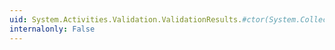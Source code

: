 ```yaml
---
uid: System.Activities.Validation.ValidationResults.#ctor(System.Collections.Generic.IList{System.Activities.Validation.ValidationError})
internalonly: False
---
```

